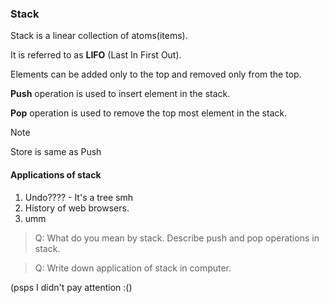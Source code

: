 ### Stack

Stack is a linear collection of atoms(items).

It is referred to as **LIFO** (Last In First Out).

Elements can be added only to the top and removed only from the top.

**Push** operation is used to insert element in the stack.

**Pop** operation is used to remove the top most element in the stack.

> [!NOTE]
> Store is same as Push

#### Applications of stack

1. Undo???? - It's a tree smh
2. History of web browsers.
3. umm

> Q: What do you mean by stack. Describe push and pop operations in stack.

> Q: Write down application of stack in computer.

(psps I didn't pay attention :()
